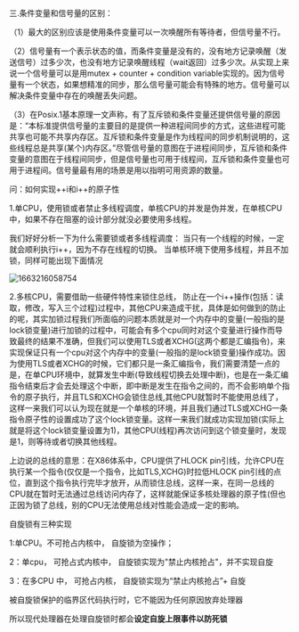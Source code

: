三.条件变量和信号量的区别：

（1）最大的区别应该是使用条件变量可以一次唤醒所有等待者，但信号量不行。

（2）信号量有一个表示状态的值，而条件变量是没有的，没有地方记录唤醒（发送信号）过多少次，也没有地方记录唤醒线程（wait返回）过多少次。从实现上来说一个信号量可以是用mutex + counter + condition variable实现的。因为信号量有一个状态，如果想精准的同步，那么信号量可能会有特殊的地方。信号量可以解决条件变量中存在的唤醒丢失问题。

（3）在Posix.1基本原理一文声称，有了互斥锁和条件变量还提供信号量的原因是：“本标准提供信号量的主要目的是提供一种进程间同步的方式，这些进程可能共享也可能不共享内存区。互斥锁和条件变量是作为线程间的同步机制说明的，这些线程总是共享(某个)内存区。”尽管信号量的意图在于进程间同步，互斥锁和条件变量的意图在于线程间同步，但是信号量也可用于线程间，互斥锁和条件变量也可用于进程间。信号量最有用的场景是用以指明可用资源的数量。



问：如何实现++i和i++的原子性

1.单CPU，使用锁或者禁止多线程调度，单核CPU的并发是伪并发，在单核CPU中，如果不存在阻塞的设计部分就没必要使用多线程。

我们好好分析一下为什么需要锁或者多线程调度：
当只有一个线程的时候，一定就会顺利执行i++，因为不存在线程的切换。
当单核环境下使用多线程，并且不加锁，同样可能出现下面情况

![1663216058754](C:\Users\ASUS\AppData\Roaming\Typora\typora-user-images\1663216058754.png)

2.多核CPU，需要借助一些硬件特性来锁住总线， 防止在一个i++操作(包括：读取，修改，写入三个过程)过程中，其他CPU来造成干扰，具体是如何做到的防止的呢，其实加锁过程我们所面临的问题本质就是对一个内存中的变量(一般指的是lock锁变量)进行加锁的过程中，可能会有多个cpu同时对这个变量进行操作而导致最终的结果不准确，但我们可以使用TLS或者XCHG(这两个都是汇编指令)，来实现保证只有一个cpu对这个内存中的变量(一般指的是lock锁变量)操作成功。因为使用TLS或者XCHG的时候，它们都只是一条汇编指令，我们需要清楚一点的是，在单CPU环境中，就算发生中断(导致线程切换去处理中断)，也是在一条汇编指令结束后才会去处理这个中断，即中断是发生在指令之间的，而不会影响单个指令的原子执行，并且TLS和XCHG会锁住总线,其他CPU就暂时不能使用总线了，这样一来我们可以认为现在就是一个单核的环境，并且我们通过TLS或XCHG一条指令原子性的设置成功了这个lock锁变量。这样一来我们就成功实现加锁(实际上就是将这个lock锁变量设置为1)，其他CPU(线程)再次访问到这个锁变量时，发现是1，则等待或者切换其他线程。



上边说的总线的意思：在X86体系中，CPU提供了HLOCK pin引线，允许CPU在执行某一个指令(仅仅是一个指令，比如TLS,XCHG)时拉低HLOCK pin引线的点位，直到这个指令执行完毕才放开，从而锁住总线，这样一来，在同一总线的CPU就在暂时无法通过总线访问内存了，这样就能保证多核处理器的原子性(但也正因为锁了总线，别的CPU无法使用总线对性能会造成一定的影响。





自旋锁有三种实现

1:单CPU。不可抢占内核中， 自旋锁为空操作；

2：单cpu， 可抢占式内核中， 自旋锁实现为"禁止内核抢占"，并不实现自旋

3：在多CPU 中， 可抢占内核， 自旋锁实现为“禁止内核抢占”+ 自旋

被自旋锁保护的临界区代码执行时，它不能因为任何原因放弃处理器

所以现代处理器在处理自旋锁时都会**设定自旋上限事件以防死锁**

